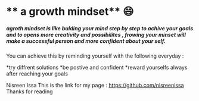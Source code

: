 # ** a growth mindset** :smile:

##### agroth mindset is like bulding your mind step by step to achive your goals and to opens more creativity and possibilites , frowing your minset will make a successful person and more confident about your self.
You can achieve this by reminding yourself with the following everyday :

*try diffrent solutions
*be postive and confident
*reward yourselfs always after reaching your goals

Nisreen Issa
This is the link for my page : https://github.com/nisreenissa
Thanks for reading
